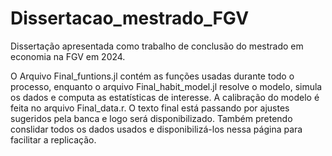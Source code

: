 # Dissertacao_mestrado_FGV
Dissertação apresentada como trabalho de conclusão do mestrado em economia na FGV em 2024.

O Arquivo Final_funtions.jl contém as funções usadas durante todo o processo, enquanto o arquivo Final_habit_model.jl resolve o modelo, simula os dados e computa as estatísticas de interesse. A calibração do modelo é feita no arquivo Final_data.r. O texto final está passando por ajustes sugeridos pela banca e logo será disponibilizado. Também pretendo conslidar todos os dados usados e disponibilizá-los nessa página para facilitar a replicação.
